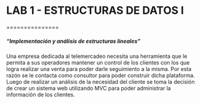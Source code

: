 # LAB 1 - ESTRUCTURAS DE DATOS I
===============
##### “Implementación y análisis de estructuras lineales”

Una empresa dedicada al telemercadeo necesita una herramienta que le
permita a sus operadores mantener un control de los clientes con los que logra
realizar una venta para poder darle seguimiento a la misma. Por esta razón se le
contacta como consultor para poder construir dicha plataforma. Luego de
realizar un análisis de la necesidad del cliente se toma la decisión de crear un
sistema web utilizando MVC para poder administrar la información de los
clientes.
